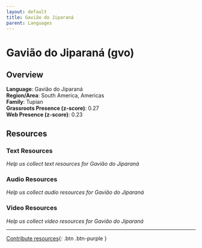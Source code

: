 ```yaml
---
layout: default
title: Gavião do Jiparaná
parent: Languages
---
```


# Gavião do Jiparaná (gvo)

## Overview

**Language**: Gavião do Jiparaná  
**Region/Area**: South America, Americas  
**Family**: Tupian  
**Grassroots Presence (z-score)**: 0.27  
**Web Presence (z-score)**: 0.23  

## Resources

### Text Resources
*Help us collect text resources for Gavião do Jiparaná*

### Audio Resources
*Help us collect audio resources for Gavião do Jiparaná*

### Video Resources
*Help us collect video resources for Gavião do Jiparaná*

---

[Contribute resources](https://forms.office.com/e/1SfLJx3u1r){: .btn .btn-purple }
